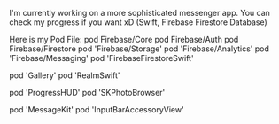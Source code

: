 I'm currently working on a more sophisticated messenger app. You can check my progress if you want xD (Swift, Firebase Firestore Database)

Here is my Pod File: 
pod Firebase/Core
pod Firebase/Auth
pod Firebase/Firestore
pod 'Firebase/Storage' 
pod 'Firebase/Analytics' 
pod 'Firebase/Messaging' 
pod 'FirebaseFirestoreSwift' 
 
pod 'Gallery' 
pod 'RealmSwift' 
 
pod 'ProgressHUD' 
pod 'SKPhotoBrowser' 
 
pod 'MessageKit' 
pod 'InputBarAccessoryView'                   
